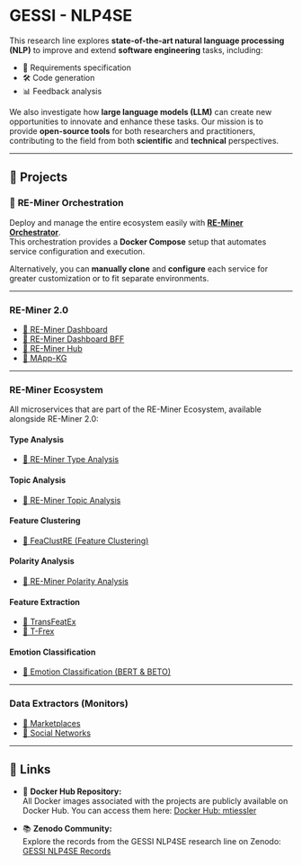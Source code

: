 # **GESSI - NLP4SE**  

This research line explores **state-of-the-art natural language processing (NLP)** to improve and extend **software engineering** tasks, including:  
- 📄 Requirements specification  
- 🛠️ Code generation  
- 📊 Feedback analysis  

We also investigate how **large language models (LLM)** can create new opportunities to innovate and enhance these tasks. Our mission is to provide **open-source tools** for both researchers and practitioners, contributing to the field from both **scientific** and **technical** perspectives.

---

## 📁 **Projects**

### 🔄 **RE-Miner Orchestration**  
Deploy and manage the entire ecosystem easily with **[RE-Miner Orchestrator](https://github.com/gessi-chatbots/RE-Miner-Orchestration)**.  
This orchestration provides a **Docker Compose** setup that automates service configuration and execution.

Alternatively, you can **manually clone** and **configure** each service for greater customization or to fit separate environments.

---

### **RE-Miner 2.0**
- [🔗 RE-Miner Dashboard](https://github.com/gessi-chatbots/RE-Miner-Dashboard)  
- [🔗 RE-Miner Dashboard BFF](https://github.com/gessi-chatbots/RE-Miner-Dashboard-BFF)  
- [🔗 RE-Miner Hub](https://github.com/gessi-chatbots/RE-Miner-Hub)  
- [🔗 MApp-KG](https://github.com/gessi-chatbots/app_data_repository)  

---

### **RE-Miner Ecosystem**  
All microservices that are part of the RE-Miner Ecosystem, available alongside RE-Miner 2.0:

#### **Type Analysis**  
- [🔗 RE-Miner Type Analysis](https://github.com/gessi-chatbots/RE-Miner-type-analysis)  

#### **Topic Analysis**  
- [🔗 RE-Miner Topic Analysis](https://github.com/gessi-chatbots/RE-Miner-topic-analysis)  

#### **Feature Clustering**  
- [🔗 FeaClustRE (Feature Clustering)](https://github.com/gessi-chatbots/FeaClustRE)  

#### **Polarity Analysis**  
- [🔗 RE-Miner Polarity Analysis](https://github.com/gessi-chatbots/RE-Miner-polarity-analysis)  

#### **Feature Extraction**  
- [🔗 TransFeatEx](https://github.com/gessi-chatbots/NLP_pipeline)  
- [🔗 T-Frex](https://github.com/gessi-chatbots/t-frex)  

#### **Emotion Classification**  
- [🔗 Emotion Classification (BERT & BETO)](https://github.com/gessi-chatbots/TSA-BERT-V2)  

---
### Data Extractors (Monitors)
- [🔗 Marketplaces](https://github.com/gessi-chatbots/Marketplace-Monitor)
- [🔗 Social Networks](https://github.com/gessi-chatbots/Social-Network-Monitor)
---

## 🔗 Links

- 🐋 **Docker Hub Repository:**  
  All Docker images associated with the projects are publicly available on Docker Hub. You can access them here: [Docker Hub: mtiessler](https://hub.docker.com/u/mtiessler)

- 📚 **Zenodo Community:**  
  Explore the records from the GESSI NLP4SE research line on Zenodo: [GESSI NLP4SE Records](https://zenodo.org/communities/gessi-nlp4re/records?q=&l=list&p=1&s=10&sort=newest)

